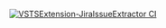[![VSTSExtension-JiraIssueExtractor CI](https://github.com/shark300/VSTSExtension-JiraIssueExtractor/actions/workflows/ci.yml/badge.svg)](https://github.com/shark300/VSTSExtension-JiraIssueExtractor/actions/workflows/ci.yml)
